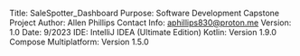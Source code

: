 Title: SaleSpotter_Dashboard
Purpose: Software Development Capstone Project
Author: Allen Phillips
Contact Info: aphillips830@proton.me
Version: 1.0
Date: 9/2023
IDE: IntelliJ IDEA (Ultimate Edition)
Kotlin: Version 1.9.0
Compose Multiplatform: Version 1.5.0
